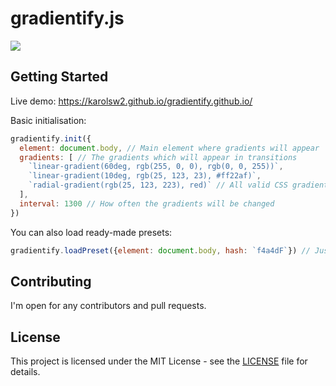 # gradientify.js

![](https://image.ibb.co/fT8O3H/Screenshot_137.png)

## Getting Started

Live demo: https://karolsw2.github.io/gradientify.github.io/

Basic initialisation:

```javascript
gradientify.init({
  element: document.body, // Main element where gradients will appear
  gradients: [ // The gradients which will appear in transitions
    `linear-gradient(60deg, rgb(255, 0, 0), rgb(0, 0, 255))`,
    `linear-gradient(10deg, rgb(25, 123, 23), #ff22af)`,
    `radial-gradient(rgb(25, 123, 223), red)` // All valid CSS gradients are supported
  ],
  interval: 1300 // How often the gradients will be changed
})
```

You can also load ready-made presets:

```javascript
gradientify.loadPreset({element: document.body, hash: `f4a4dF`}) // Just look how it is simple!
```


## Contributing

I'm open for any contributors and pull requests.


## License

This project is licensed under the MIT License - see the [LICENSE](LICENSE) file for details.


